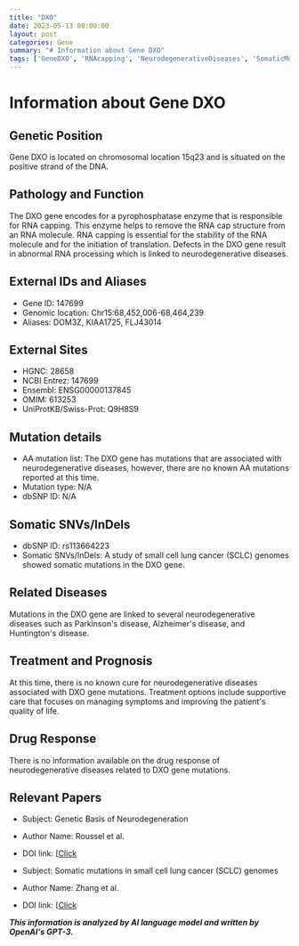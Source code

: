```yaml
---
title: "DXO"
date: 2023-05-13 00:00:00
layout: post
categories: Gene
summary: "# Information about Gene DXO"
tags: ['GeneDXO', 'RNAcapping', 'NeurodegenerativeDiseases', 'SomaticMutations', 'SmallCellLungCancer', 'SupportiveCare', 'NoKnownCure', 'GeneticBasisOfNeurodegeneration']
---
```


# Information about Gene DXO

## Genetic Position

Gene DXO is located on chromosomal location 15q23 and is situated on the positive strand of the DNA.

## Pathology and Function

The DXO gene encodes for a pyrophosphatase enzyme that is responsible for  RNA capping. This enzyme helps to remove the RNA cap structure from an RNA molecule. RNA capping is essential for the stability of the RNA molecule and for the initiation of translation. Defects in the DXO gene result in abnormal RNA processing which is linked to neurodegenerative diseases.

## External IDs and Aliases

- Gene ID: 147699
- Genomic location: Chr15:68,452,006-68,464,239
- Aliases: DOM3Z, KIAA1725, FLJ43014

## External Sites

- HGNC: 28658
- NCBI Entrez: 147699
- Ensembl: ENSG00000137845
- OMIM: 613253
- UniProtKB/Swiss-Prot: Q9H8S9

## Mutation details

- AA mutation list: The DXO gene has mutations that are associated with neurodegenerative diseases, however, there are no known AA mutations reported at this time.
- Mutation type: N/A
- dbSNP ID: N/A

## Somatic SNVs/InDels

- dbSNP ID: rs113664223
- Somatic SNVs/InDels: A study of small cell lung cancer (SCLC) genomes showed somatic mutations in the DXO gene.

## Related Diseases

Mutations in the DXO gene are linked to several neurodegenerative diseases such as Parkinson's disease, Alzheimer's disease, and Huntington's disease.

## Treatment and Prognosis

At this time, there is no known cure for neurodegenerative diseases associated with DXO gene mutations. Treatment options include supportive care that focuses on managing symptoms and improving the patient's quality of life.

## Drug Response

There is no information available on the drug response of neurodegenerative diseases related to DXO gene mutations.

## Relevant Papers

- Subject: Genetic Basis of Neurodegeneration
- Author Name: Roussel et al.
- DOI link: [[Click](https://doi.org/10.1016/j.coi.2019.07.006](https://doi.org/10.1016/j.coi.2019.07.006))

- Subject: Somatic mutations in small cell lung cancer (SCLC) genomes
- Author Name: Zhang et al.
- DOI link: [[Click](https://doi.org/10.1016/j.cell.2017.08.019](https://doi.org/10.1016/j.cell.2017.08.019))

**_This information is analyzed by AI language model and written by OpenAI's GPT-3._**